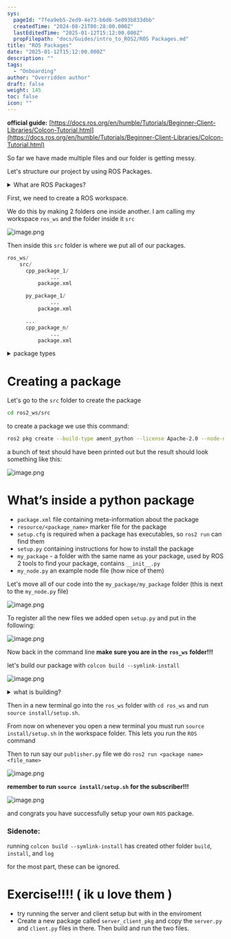 ```yaml
---
sys:
  pageId: "7fea9eb5-2ed9-4e73-b6d6-5e093b833dbb"
  createdTime: "2024-08-21T00:28:00.000Z"
  lastEditedTime: "2025-01-12T15:12:00.000Z"
  propFilepath: "docs/Guides/intro_to_ROS2/ROS Packages.md"
title: "ROS Packages"
date: "2025-01-12T15:12:00.000Z"
description: ""
tags:
  - "Onboarding"
author: "Overridden author"
draft: false
weight: 145
toc: false
icon: ""
---
```


**official guide:** [https://docs.ros.org/en/humble/Tutorials/Beginner-Client-Libraries/Colcon-Tutorial.html](https://docs.ros.org/en/humble/Tutorials/Beginner-Client-Libraries/Colcon-Tutorial.html)

So far we have made multiple files and our folder is getting messy.

Let's structure our project by using ROS Packages.

<details>

<summary>What are ROS Packages?</summary>

ROS Packages are, as the name implies, packages of code that are highly sharable between ROS developers.

They consist of a folder, `package.xml` file, and source code

```python
      cpp_package_1/
		      ... imagine much code files here ..
          package.xml
```

</details>

First, we need to create a ROS workspace.

We do this by making 2 folders one inside another. I am calling my workspace `ros_ws` and the folder inside it `src`

![image.png](https://prod-files-secure.s3.us-west-2.amazonaws.com/d518164a-d88e-44d1-a4ee-3adb3bd8bce0/70706947-fd18-4537-a67b-e12946812d31/image.png?X-Amz-Algorithm=AWS4-HMAC-SHA256&X-Amz-Content-Sha256=UNSIGNED-PAYLOAD&X-Amz-Credential=ASIAZI2LB466QRA3AWJD%2F20250224%2Fus-west-2%2Fs3%2Faws4_request&X-Amz-Date=20250224T003759Z&X-Amz-Expires=3600&X-Amz-Security-Token=IQoJb3JpZ2luX2VjEOj%2F%2F%2F%2F%2F%2F%2F%2F%2F%2FwEaCXVzLXdlc3QtMiJIMEYCIQCq87sHNoU72iCzFJIlIh6zAdskLHpElI2vl3omyXaJAAIhAKjmmpxjKIM%2FMUfLRs6OusAlaK%2BzoCZBKWqiJvKcoBl3Kv8DCCEQABoMNjM3NDIzMTgzODA1IgwmUILGXGuugQCtOjoq3AO6zBIldvQRQZvRmEZ9uH2oq0qNVl4F2vGKVRvguPIwrGsXY%2FdcRcuIiuw%2BifiQxvwVKJ6P3uGowPx6eWpfobHc8oARzHCbKIglnaCQFgwTzlBcaCsQYarb9AZjEaw68RkgMzw3rJn1lA%2FjG%2Bfhf5NHT7zMdJOsdY55KqKElEBVrAqX%2FpR%2Ffl%2FXgbN2rZN8mqoVl6Ao9G%2FEP30sBDr9HzQQm%2BF7hzczpxDze34EFpFrvsEEKa4votAvbIJ2EalkBVMc3lZJITrUZJCGqKNcQciTanQuidYpCvSPqJzyy1iUQuz1zgNkmTplVZykYRjlM9%2BGjczPTOQZ7Awj4kWsLe3CFXBA8aNm4AYhiikGVnQxU3JGZdETSir81rlwya9kjoppi6ySmTBjk5ZNbH0T8GUkiius0Zoe2kVtRb1hQrTeXlwdW2hIXrnwhECadnqwPRL0uiLrj1k4NV6u%2FVUGwjkJqIbvLx1beYk50mDFal8goz3%2BBFHg5ztUrMIxLRcUkpUj2NcDON3NpxVHYHIsqy2sVQ8CZHB3e%2Bw4IDYOePBliarsZwLhj%2By8wI5fSLmoLpbIdOZEN%2B7aW15tY2NGURAAaJU01uwf4eIPyY0%2FI2YDpXshlypfOgCOdPV2SjDo8e69BjqkASBhjd3gMMvZFJ%2BmcrvxDvTPLALDNddaG01%2FN7pyQ%2Fz7fzX9ycXPuNegi5%2FEop0JiknWQX86LOh19cQUEc1ugCnH%2FyL2HhWrxaSSTxWmfQt6vrPLlnFxxwQcx3w7rsMCVAnKi7ZOeGzNLwfFv1gb6H4qa08aLSjfr%2F7NS8oeAkSXaPkq4wQX6QlKOSq1E33S6Rqx586XGFJScHjN36GHGNcCh4VC&X-Amz-Signature=0da51bb15bc3374d4e89267fa8688861de07e252b200dc21d00b0d4c131b85cc&X-Amz-SignedHeaders=host&x-id=GetObject)

Then inside this `src` folder is where we put all of our packages.

```python
ros_ws/
    src/
      cpp_package_1/
		      ...
          package.xml

      py_package_1/
		      ...
          package.xml

      ...
      cpp_package_n/
		      ...
          package.xml

```

<details>

<summary>package types</summary>

packages can be either `C++` or python.

the intern file structure is different for each but for this guide we will stick to creating python packages

</details>

# Creating a package

Let's go to the `src` folder to create the package

```bash
cd ros2_ws/src
```

to create a package we use this command:

```bash
ros2 pkg create --build-type ament_python --license Apache-2.0 --node-name my_node my_package
```

a bunch of text should have been printed out but the result should look something like this:

![image.png](https://prod-files-secure.s3.us-west-2.amazonaws.com/d518164a-d88e-44d1-a4ee-3adb3bd8bce0/e6cf1e3f-8512-4a3e-b131-079f800bf3e8/image.png?X-Amz-Algorithm=AWS4-HMAC-SHA256&X-Amz-Content-Sha256=UNSIGNED-PAYLOAD&X-Amz-Credential=ASIAZI2LB466QRA3AWJD%2F20250224%2Fus-west-2%2Fs3%2Faws4_request&X-Amz-Date=20250224T003759Z&X-Amz-Expires=3600&X-Amz-Security-Token=IQoJb3JpZ2luX2VjEOj%2F%2F%2F%2F%2F%2F%2F%2F%2F%2FwEaCXVzLXdlc3QtMiJIMEYCIQCq87sHNoU72iCzFJIlIh6zAdskLHpElI2vl3omyXaJAAIhAKjmmpxjKIM%2FMUfLRs6OusAlaK%2BzoCZBKWqiJvKcoBl3Kv8DCCEQABoMNjM3NDIzMTgzODA1IgwmUILGXGuugQCtOjoq3AO6zBIldvQRQZvRmEZ9uH2oq0qNVl4F2vGKVRvguPIwrGsXY%2FdcRcuIiuw%2BifiQxvwVKJ6P3uGowPx6eWpfobHc8oARzHCbKIglnaCQFgwTzlBcaCsQYarb9AZjEaw68RkgMzw3rJn1lA%2FjG%2Bfhf5NHT7zMdJOsdY55KqKElEBVrAqX%2FpR%2Ffl%2FXgbN2rZN8mqoVl6Ao9G%2FEP30sBDr9HzQQm%2BF7hzczpxDze34EFpFrvsEEKa4votAvbIJ2EalkBVMc3lZJITrUZJCGqKNcQciTanQuidYpCvSPqJzyy1iUQuz1zgNkmTplVZykYRjlM9%2BGjczPTOQZ7Awj4kWsLe3CFXBA8aNm4AYhiikGVnQxU3JGZdETSir81rlwya9kjoppi6ySmTBjk5ZNbH0T8GUkiius0Zoe2kVtRb1hQrTeXlwdW2hIXrnwhECadnqwPRL0uiLrj1k4NV6u%2FVUGwjkJqIbvLx1beYk50mDFal8goz3%2BBFHg5ztUrMIxLRcUkpUj2NcDON3NpxVHYHIsqy2sVQ8CZHB3e%2Bw4IDYOePBliarsZwLhj%2By8wI5fSLmoLpbIdOZEN%2B7aW15tY2NGURAAaJU01uwf4eIPyY0%2FI2YDpXshlypfOgCOdPV2SjDo8e69BjqkASBhjd3gMMvZFJ%2BmcrvxDvTPLALDNddaG01%2FN7pyQ%2Fz7fzX9ycXPuNegi5%2FEop0JiknWQX86LOh19cQUEc1ugCnH%2FyL2HhWrxaSSTxWmfQt6vrPLlnFxxwQcx3w7rsMCVAnKi7ZOeGzNLwfFv1gb6H4qa08aLSjfr%2F7NS8oeAkSXaPkq4wQX6QlKOSq1E33S6Rqx586XGFJScHjN36GHGNcCh4VC&X-Amz-Signature=ef81f76f57daee5282a5278d22e6acab04b3af93f6c6a2b666ca060796f3e603&X-Amz-SignedHeaders=host&x-id=GetObject)

# What’s inside a python package

- `package.xml` file containing meta-information about the package
- `resource/<package_name>` marker file for the package
- `setup.cfg` is required when a package has executables, so `ros2 run` can find them
- `setup.py` containing instructions for how to install the package
- `my_package` - a folder with the same name as your package, used by ROS 2 tools to find your package, contains `__init__.py`
- `my_node.py` an example node file (how nice of them)

Let's move all of our code into the `my_package/my_package` folder (this is next to the `my_node.py` file)

![image.png](https://prod-files-secure.s3.us-west-2.amazonaws.com/d518164a-d88e-44d1-a4ee-3adb3bd8bce0/9ce58f11-0da9-4d3e-b86d-506a9685d378/image.png?X-Amz-Algorithm=AWS4-HMAC-SHA256&X-Amz-Content-Sha256=UNSIGNED-PAYLOAD&X-Amz-Credential=ASIAZI2LB466QRA3AWJD%2F20250224%2Fus-west-2%2Fs3%2Faws4_request&X-Amz-Date=20250224T003759Z&X-Amz-Expires=3600&X-Amz-Security-Token=IQoJb3JpZ2luX2VjEOj%2F%2F%2F%2F%2F%2F%2F%2F%2F%2FwEaCXVzLXdlc3QtMiJIMEYCIQCq87sHNoU72iCzFJIlIh6zAdskLHpElI2vl3omyXaJAAIhAKjmmpxjKIM%2FMUfLRs6OusAlaK%2BzoCZBKWqiJvKcoBl3Kv8DCCEQABoMNjM3NDIzMTgzODA1IgwmUILGXGuugQCtOjoq3AO6zBIldvQRQZvRmEZ9uH2oq0qNVl4F2vGKVRvguPIwrGsXY%2FdcRcuIiuw%2BifiQxvwVKJ6P3uGowPx6eWpfobHc8oARzHCbKIglnaCQFgwTzlBcaCsQYarb9AZjEaw68RkgMzw3rJn1lA%2FjG%2Bfhf5NHT7zMdJOsdY55KqKElEBVrAqX%2FpR%2Ffl%2FXgbN2rZN8mqoVl6Ao9G%2FEP30sBDr9HzQQm%2BF7hzczpxDze34EFpFrvsEEKa4votAvbIJ2EalkBVMc3lZJITrUZJCGqKNcQciTanQuidYpCvSPqJzyy1iUQuz1zgNkmTplVZykYRjlM9%2BGjczPTOQZ7Awj4kWsLe3CFXBA8aNm4AYhiikGVnQxU3JGZdETSir81rlwya9kjoppi6ySmTBjk5ZNbH0T8GUkiius0Zoe2kVtRb1hQrTeXlwdW2hIXrnwhECadnqwPRL0uiLrj1k4NV6u%2FVUGwjkJqIbvLx1beYk50mDFal8goz3%2BBFHg5ztUrMIxLRcUkpUj2NcDON3NpxVHYHIsqy2sVQ8CZHB3e%2Bw4IDYOePBliarsZwLhj%2By8wI5fSLmoLpbIdOZEN%2B7aW15tY2NGURAAaJU01uwf4eIPyY0%2FI2YDpXshlypfOgCOdPV2SjDo8e69BjqkASBhjd3gMMvZFJ%2BmcrvxDvTPLALDNddaG01%2FN7pyQ%2Fz7fzX9ycXPuNegi5%2FEop0JiknWQX86LOh19cQUEc1ugCnH%2FyL2HhWrxaSSTxWmfQt6vrPLlnFxxwQcx3w7rsMCVAnKi7ZOeGzNLwfFv1gb6H4qa08aLSjfr%2F7NS8oeAkSXaPkq4wQX6QlKOSq1E33S6Rqx586XGFJScHjN36GHGNcCh4VC&X-Amz-Signature=25b4275cb09ff90e62262394dc34a22674f09bf377fbeecf5e01440d7da7cbd8&X-Amz-SignedHeaders=host&x-id=GetObject)

To register all the new files we added open `setup.py` and put in the following:

![image.png](https://prod-files-secure.s3.us-west-2.amazonaws.com/d518164a-d88e-44d1-a4ee-3adb3bd8bce0/1cd7c262-4cae-4496-9d75-c178537d24a2/image.png?X-Amz-Algorithm=AWS4-HMAC-SHA256&X-Amz-Content-Sha256=UNSIGNED-PAYLOAD&X-Amz-Credential=ASIAZI2LB466QRA3AWJD%2F20250224%2Fus-west-2%2Fs3%2Faws4_request&X-Amz-Date=20250224T003759Z&X-Amz-Expires=3600&X-Amz-Security-Token=IQoJb3JpZ2luX2VjEOj%2F%2F%2F%2F%2F%2F%2F%2F%2F%2FwEaCXVzLXdlc3QtMiJIMEYCIQCq87sHNoU72iCzFJIlIh6zAdskLHpElI2vl3omyXaJAAIhAKjmmpxjKIM%2FMUfLRs6OusAlaK%2BzoCZBKWqiJvKcoBl3Kv8DCCEQABoMNjM3NDIzMTgzODA1IgwmUILGXGuugQCtOjoq3AO6zBIldvQRQZvRmEZ9uH2oq0qNVl4F2vGKVRvguPIwrGsXY%2FdcRcuIiuw%2BifiQxvwVKJ6P3uGowPx6eWpfobHc8oARzHCbKIglnaCQFgwTzlBcaCsQYarb9AZjEaw68RkgMzw3rJn1lA%2FjG%2Bfhf5NHT7zMdJOsdY55KqKElEBVrAqX%2FpR%2Ffl%2FXgbN2rZN8mqoVl6Ao9G%2FEP30sBDr9HzQQm%2BF7hzczpxDze34EFpFrvsEEKa4votAvbIJ2EalkBVMc3lZJITrUZJCGqKNcQciTanQuidYpCvSPqJzyy1iUQuz1zgNkmTplVZykYRjlM9%2BGjczPTOQZ7Awj4kWsLe3CFXBA8aNm4AYhiikGVnQxU3JGZdETSir81rlwya9kjoppi6ySmTBjk5ZNbH0T8GUkiius0Zoe2kVtRb1hQrTeXlwdW2hIXrnwhECadnqwPRL0uiLrj1k4NV6u%2FVUGwjkJqIbvLx1beYk50mDFal8goz3%2BBFHg5ztUrMIxLRcUkpUj2NcDON3NpxVHYHIsqy2sVQ8CZHB3e%2Bw4IDYOePBliarsZwLhj%2By8wI5fSLmoLpbIdOZEN%2B7aW15tY2NGURAAaJU01uwf4eIPyY0%2FI2YDpXshlypfOgCOdPV2SjDo8e69BjqkASBhjd3gMMvZFJ%2BmcrvxDvTPLALDNddaG01%2FN7pyQ%2Fz7fzX9ycXPuNegi5%2FEop0JiknWQX86LOh19cQUEc1ugCnH%2FyL2HhWrxaSSTxWmfQt6vrPLlnFxxwQcx3w7rsMCVAnKi7ZOeGzNLwfFv1gb6H4qa08aLSjfr%2F7NS8oeAkSXaPkq4wQX6QlKOSq1E33S6Rqx586XGFJScHjN36GHGNcCh4VC&X-Amz-Signature=96b2c7009411cf3dc81175613b7611a4bfe83b701679bcf0abc6bab2382d4fac&X-Amz-SignedHeaders=host&x-id=GetObject)

Now back in the command line **make sure you are in the** **`ros_ws`** **folder!!!**

let's build our package with `colcon build --symlink-install`

![image.png](https://prod-files-secure.s3.us-west-2.amazonaws.com/d518164a-d88e-44d1-a4ee-3adb3bd8bce0/2f2a0d27-b173-48fd-b189-5f5c0ce65619/image.png?X-Amz-Algorithm=AWS4-HMAC-SHA256&X-Amz-Content-Sha256=UNSIGNED-PAYLOAD&X-Amz-Credential=ASIAZI2LB466QRA3AWJD%2F20250224%2Fus-west-2%2Fs3%2Faws4_request&X-Amz-Date=20250224T003759Z&X-Amz-Expires=3600&X-Amz-Security-Token=IQoJb3JpZ2luX2VjEOj%2F%2F%2F%2F%2F%2F%2F%2F%2F%2FwEaCXVzLXdlc3QtMiJIMEYCIQCq87sHNoU72iCzFJIlIh6zAdskLHpElI2vl3omyXaJAAIhAKjmmpxjKIM%2FMUfLRs6OusAlaK%2BzoCZBKWqiJvKcoBl3Kv8DCCEQABoMNjM3NDIzMTgzODA1IgwmUILGXGuugQCtOjoq3AO6zBIldvQRQZvRmEZ9uH2oq0qNVl4F2vGKVRvguPIwrGsXY%2FdcRcuIiuw%2BifiQxvwVKJ6P3uGowPx6eWpfobHc8oARzHCbKIglnaCQFgwTzlBcaCsQYarb9AZjEaw68RkgMzw3rJn1lA%2FjG%2Bfhf5NHT7zMdJOsdY55KqKElEBVrAqX%2FpR%2Ffl%2FXgbN2rZN8mqoVl6Ao9G%2FEP30sBDr9HzQQm%2BF7hzczpxDze34EFpFrvsEEKa4votAvbIJ2EalkBVMc3lZJITrUZJCGqKNcQciTanQuidYpCvSPqJzyy1iUQuz1zgNkmTplVZykYRjlM9%2BGjczPTOQZ7Awj4kWsLe3CFXBA8aNm4AYhiikGVnQxU3JGZdETSir81rlwya9kjoppi6ySmTBjk5ZNbH0T8GUkiius0Zoe2kVtRb1hQrTeXlwdW2hIXrnwhECadnqwPRL0uiLrj1k4NV6u%2FVUGwjkJqIbvLx1beYk50mDFal8goz3%2BBFHg5ztUrMIxLRcUkpUj2NcDON3NpxVHYHIsqy2sVQ8CZHB3e%2Bw4IDYOePBliarsZwLhj%2By8wI5fSLmoLpbIdOZEN%2B7aW15tY2NGURAAaJU01uwf4eIPyY0%2FI2YDpXshlypfOgCOdPV2SjDo8e69BjqkASBhjd3gMMvZFJ%2BmcrvxDvTPLALDNddaG01%2FN7pyQ%2Fz7fzX9ycXPuNegi5%2FEop0JiknWQX86LOh19cQUEc1ugCnH%2FyL2HhWrxaSSTxWmfQt6vrPLlnFxxwQcx3w7rsMCVAnKi7ZOeGzNLwfFv1gb6H4qa08aLSjfr%2F7NS8oeAkSXaPkq4wQX6QlKOSq1E33S6Rqx586XGFJScHjN36GHGNcCh4VC&X-Amz-Signature=036a8f1f6a66072b91950950cdb306ebeb545d8f01a817a06e000bfa37a66015&X-Amz-SignedHeaders=host&x-id=GetObject)

<details>

<summary>what is building?</summary>

if you are a CS major at Rose-Hulman you will learn the answer to this in CSSE132

but TLDR; is it combines all the code files into one program that can be run easily 

</details>

Then in a new terminal go into the `ros_ws` folder with `cd ros_ws` and run `source install/setup.sh`. 

From now on whenever you open a new terminal you must run `source install/setup.sh` in the workspace folder. This lets you run the `ROS` command

Then to run say our `publisher.py` file we do `ros2 run <package name> <file_name>`

![image.png](https://prod-files-secure.s3.us-west-2.amazonaws.com/d518164a-d88e-44d1-a4ee-3adb3bd8bce0/4f4b1219-3a44-4632-aa0a-ce3471699f59/image.png?X-Amz-Algorithm=AWS4-HMAC-SHA256&X-Amz-Content-Sha256=UNSIGNED-PAYLOAD&X-Amz-Credential=ASIAZI2LB466QRA3AWJD%2F20250224%2Fus-west-2%2Fs3%2Faws4_request&X-Amz-Date=20250224T003759Z&X-Amz-Expires=3600&X-Amz-Security-Token=IQoJb3JpZ2luX2VjEOj%2F%2F%2F%2F%2F%2F%2F%2F%2F%2FwEaCXVzLXdlc3QtMiJIMEYCIQCq87sHNoU72iCzFJIlIh6zAdskLHpElI2vl3omyXaJAAIhAKjmmpxjKIM%2FMUfLRs6OusAlaK%2BzoCZBKWqiJvKcoBl3Kv8DCCEQABoMNjM3NDIzMTgzODA1IgwmUILGXGuugQCtOjoq3AO6zBIldvQRQZvRmEZ9uH2oq0qNVl4F2vGKVRvguPIwrGsXY%2FdcRcuIiuw%2BifiQxvwVKJ6P3uGowPx6eWpfobHc8oARzHCbKIglnaCQFgwTzlBcaCsQYarb9AZjEaw68RkgMzw3rJn1lA%2FjG%2Bfhf5NHT7zMdJOsdY55KqKElEBVrAqX%2FpR%2Ffl%2FXgbN2rZN8mqoVl6Ao9G%2FEP30sBDr9HzQQm%2BF7hzczpxDze34EFpFrvsEEKa4votAvbIJ2EalkBVMc3lZJITrUZJCGqKNcQciTanQuidYpCvSPqJzyy1iUQuz1zgNkmTplVZykYRjlM9%2BGjczPTOQZ7Awj4kWsLe3CFXBA8aNm4AYhiikGVnQxU3JGZdETSir81rlwya9kjoppi6ySmTBjk5ZNbH0T8GUkiius0Zoe2kVtRb1hQrTeXlwdW2hIXrnwhECadnqwPRL0uiLrj1k4NV6u%2FVUGwjkJqIbvLx1beYk50mDFal8goz3%2BBFHg5ztUrMIxLRcUkpUj2NcDON3NpxVHYHIsqy2sVQ8CZHB3e%2Bw4IDYOePBliarsZwLhj%2By8wI5fSLmoLpbIdOZEN%2B7aW15tY2NGURAAaJU01uwf4eIPyY0%2FI2YDpXshlypfOgCOdPV2SjDo8e69BjqkASBhjd3gMMvZFJ%2BmcrvxDvTPLALDNddaG01%2FN7pyQ%2Fz7fzX9ycXPuNegi5%2FEop0JiknWQX86LOh19cQUEc1ugCnH%2FyL2HhWrxaSSTxWmfQt6vrPLlnFxxwQcx3w7rsMCVAnKi7ZOeGzNLwfFv1gb6H4qa08aLSjfr%2F7NS8oeAkSXaPkq4wQX6QlKOSq1E33S6Rqx586XGFJScHjN36GHGNcCh4VC&X-Amz-Signature=659a776932646de771bf7dfd5d4f1ec5490fe99d95535efa43d0315fc23f1631&X-Amz-SignedHeaders=host&x-id=GetObject)

**remember to run** **`source install/setup.sh`** **for the subscriber!!!**

![image.png](https://prod-files-secure.s3.us-west-2.amazonaws.com/d518164a-d88e-44d1-a4ee-3adb3bd8bce0/02121119-dad4-49ec-8356-c956108b4243/image.png?X-Amz-Algorithm=AWS4-HMAC-SHA256&X-Amz-Content-Sha256=UNSIGNED-PAYLOAD&X-Amz-Credential=ASIAZI2LB466QRA3AWJD%2F20250224%2Fus-west-2%2Fs3%2Faws4_request&X-Amz-Date=20250224T003759Z&X-Amz-Expires=3600&X-Amz-Security-Token=IQoJb3JpZ2luX2VjEOj%2F%2F%2F%2F%2F%2F%2F%2F%2F%2FwEaCXVzLXdlc3QtMiJIMEYCIQCq87sHNoU72iCzFJIlIh6zAdskLHpElI2vl3omyXaJAAIhAKjmmpxjKIM%2FMUfLRs6OusAlaK%2BzoCZBKWqiJvKcoBl3Kv8DCCEQABoMNjM3NDIzMTgzODA1IgwmUILGXGuugQCtOjoq3AO6zBIldvQRQZvRmEZ9uH2oq0qNVl4F2vGKVRvguPIwrGsXY%2FdcRcuIiuw%2BifiQxvwVKJ6P3uGowPx6eWpfobHc8oARzHCbKIglnaCQFgwTzlBcaCsQYarb9AZjEaw68RkgMzw3rJn1lA%2FjG%2Bfhf5NHT7zMdJOsdY55KqKElEBVrAqX%2FpR%2Ffl%2FXgbN2rZN8mqoVl6Ao9G%2FEP30sBDr9HzQQm%2BF7hzczpxDze34EFpFrvsEEKa4votAvbIJ2EalkBVMc3lZJITrUZJCGqKNcQciTanQuidYpCvSPqJzyy1iUQuz1zgNkmTplVZykYRjlM9%2BGjczPTOQZ7Awj4kWsLe3CFXBA8aNm4AYhiikGVnQxU3JGZdETSir81rlwya9kjoppi6ySmTBjk5ZNbH0T8GUkiius0Zoe2kVtRb1hQrTeXlwdW2hIXrnwhECadnqwPRL0uiLrj1k4NV6u%2FVUGwjkJqIbvLx1beYk50mDFal8goz3%2BBFHg5ztUrMIxLRcUkpUj2NcDON3NpxVHYHIsqy2sVQ8CZHB3e%2Bw4IDYOePBliarsZwLhj%2By8wI5fSLmoLpbIdOZEN%2B7aW15tY2NGURAAaJU01uwf4eIPyY0%2FI2YDpXshlypfOgCOdPV2SjDo8e69BjqkASBhjd3gMMvZFJ%2BmcrvxDvTPLALDNddaG01%2FN7pyQ%2Fz7fzX9ycXPuNegi5%2FEop0JiknWQX86LOh19cQUEc1ugCnH%2FyL2HhWrxaSSTxWmfQt6vrPLlnFxxwQcx3w7rsMCVAnKi7ZOeGzNLwfFv1gb6H4qa08aLSjfr%2F7NS8oeAkSXaPkq4wQX6QlKOSq1E33S6Rqx586XGFJScHjN36GHGNcCh4VC&X-Amz-Signature=06801c8b14952c0139ec12cb11984b190ce6644462cce4babd9b1694d88cb77d&X-Amz-SignedHeaders=host&x-id=GetObject)

and congrats you have successfully setup your own `ROS` package.

### Sidenote:

running `colcon build --symlink-install` has created other folder `build`, `install`, and `log`

for the most part, these can be ignored.

# Exercise!!!! ( ik u love them )

- try running the server and client setup but with in the enviroment
- Create a new package called `server_client_pkg` and copy the `server.py` and `client.py` files in there. Then build and run the two files.
